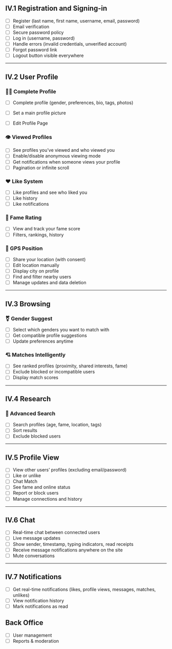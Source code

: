 ## IV.1 Registration and Signing-in

- [ ] Register (last name, first name, username, email, password)
- [ ] Email verification
- [ ] Secure password policy
- [ ] Log in (username, password)
- [ ] Handle errors (invalid credentials, unverified account)
- [ ] Forgot password link
- [ ] Logout button visible everywhere

---

## IV.2 User Profile

### 🧑‍🎤 Complete Profile

- [ ] Complete profile (gender, preferences, bio, tags, photos)
- [ ] Set a main profile picture


- [ ] Edit Profile Page

### 👁️ Viewed Profiles

- [ ] See profiles you’ve viewed and who viewed you
- [ ] Enable/disable anonymous viewing mode
- [ ] Get notifications when someone views your profile
- [ ] Pagination or infinite scroll

### ❤️ Like System

- [ ] Like profiles and see who liked you
- [ ] Like history
- [ ] Like notifications

### 🌟 Fame Rating

- [ ] View and track your fame score
- [ ] Filters, rankings, history

### 📍 GPS Position

- [ ] Share your location (with consent)
- [ ] Edit location manually
- [ ] Display city on profile
- [ ] Find and filter nearby users
- [ ] Manage updates and data deletion

---

## IV.3 Browsing

### ⚧️ Gender Suggest

- [ ] Select which genders you want to match with
- [ ] Get compatible profile suggestions
- [ ] Update preferences anytime

### 💘 Matches Intelligently

- [ ] See ranked profiles (proximity, shared interests, fame)
- [ ] Exclude blocked or incompatible users
- [ ] Display match scores

---

## IV.4 Research

### 🔎 Advanced Search

- [ ] Search profiles (age, fame, location, tags)
- [ ] Sort results
- [ ] Exclude blocked users

---

## IV.5 Profile View

- [ ] View other users’ profiles (excluding email/password)
- [ ] Like or unlike
- [ ] Chat Match
- [ ] See fame and online status
- [ ] Report or block users
- [ ] Manage connections and history

---

## IV.6 Chat

- [ ] Real-time chat between connected users
- [ ] Live message updates
- [ ] Show sender, timestamp, typing indicators, read receipts
- [ ] Receive message notifications anywhere on the site
- [ ] Mute conversations

---

## IV.7 Notifications

- [ ] Get real-time notifications (likes, profile views, messages, matches, unlikes)
- [ ] View notification history
- [ ] Mark notifications as read

## Back Office

- [ ] User management
- [ ] Reports & moderation
